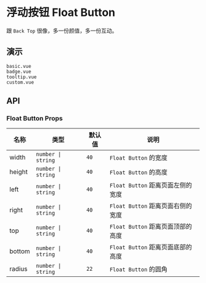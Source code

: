 # 浮动按钮 Float Button

跟 `Back Top` 很像，多一份颜值，多一份互动。

## 演示

```demo
basic.vue
badge.vue
tooltip.vue
custom.vue
```

## API

### Float Button Props

| 名称   | 类型               | 默认值 | 说明                              |
| ------ | ------------------ | ------ | --------------------------------- |
| width  | `number \| string` | `40`   | `Float Button` 的宽度             |
| height | `number \| string` | `40`   | `Float Button` 的高度             |
| left   | `number \| string` | `40`   | `Float Button` 距离页面左侧的宽度 |
| right  | `number \| string` | `40`   | `Float Button` 距离页面右侧的宽度 |
| top    | `number \| string` | `40`   | `Float Button` 距离页面顶部的高度 |
| bottom | `number \| string` | `40`   | `Float Button` 距离页面底部的高度 |
| radius | `number \| string` | `22`   | `Float Button` 的圆角             |
